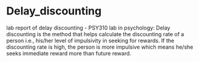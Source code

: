 # Delay_discounting
lab report of delay discounting - PSY310 lab in psychology:
Delay discounting is the method that helps calculate the discounting rate of a person i.e., his/her level of impulsivity in seeking for rewards. If the discounting rate is high, the person is more impulsive which means he/she seeks immediate reward more than future reward.
